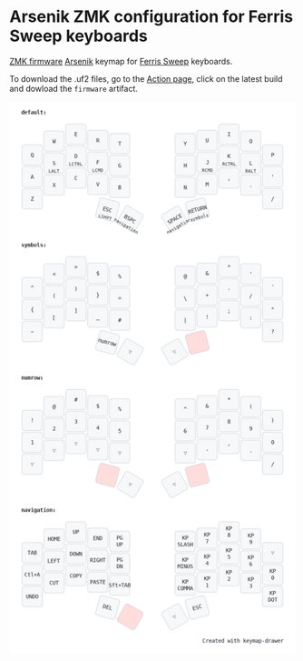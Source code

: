 # Arsenik ZMK configuration for Ferris Sweep keyboards

[ZMK firmware](https://zmk.dev) [Arsenik](https://github.com/OneDeadKey/arsenik) keymap for [Ferris Sweep](https://github.com/davidphilipbarr/Sweep) keyboards.

To download the .uf2 files, go to the [Action page](https://github.com/azmeuk/zmk-config/actions), click on the latest build and dowload the `firmware` artifact.

![keymap illustration](https://raw.githubusercontent.com/azmeuk/zmk-config/refs/heads/main/img/my_keymap.png)
